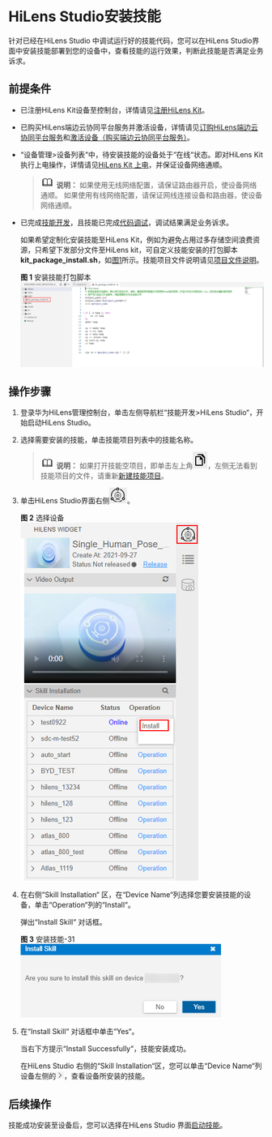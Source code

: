# HiLens Studio安装技能<a name="hilens_02_0090"></a>

针对已经在HiLens Studio 中调试运行好的技能代码，您可以在HiLens Studio界面中安装技能部署到您的设备中，查看技能的运行效果，判断此技能是否满足业务诉求。

## 前提条件<a name="section32731194720"></a>

-   已注册HiLens Kit设备至控制台，详情请见[注册HiLens Kit](注册HiLens-Kit.md)。
-   已购买HiLens端边云协同平台服务并激活设备，详情请见[订购HiLens端边云协同平台服务](订购HiLens端边云协同平台服务.md)和[激活设备（购买端边云协同平台服务）](激活设备（购买端边云协同平台服务）.md)。
-   “设备管理\>设备列表“中，待安装技能的设备处于“在线“状态。即对HiLens Kit执行上电操作，详情请见[HiLens Kit 上电](https://support.huawei.com/enterprise/zh/doc/EDOC1100112066/330cbb35)，并保证设备网络通顺。

    >![](public_sys-resources/icon-note.gif) **说明：** 
    >如果使用无线网络配置，请保证路由器开启，使设备网络通顺。
    >如果使用有线网络配置，请保证网线连接设备和路由器，使设备网络通顺。

-   已完成[技能开发](新建技能项目.md)，且技能已完成[代码调试](使用手机实时视频流编写-调试代码.md)，调试结果满足业务诉求。

    如果希望定制化安装技能至HiLens Kit，例如为避免占用过多存储空间浪费资源，只希望下发部分文件至HiLens kit，可自定义技能安装的打包脚本**kit\_package\_install.sh**，如[图1](#fig114701144194016)所示。技能项目文件说明请见[项目文件说明](使用手机实时视频流编写-调试代码.md#section31895539159)。

    **图 1**  安装技能打包脚本<a name="fig114701144194016"></a>  
    ![](figures/安装技能打包脚本.png "安装技能打包脚本")


## 操作步骤<a name="section161674419105"></a>

1.  登录华为HiLens管理控制台，单击左侧导航栏“技能开发\>HiLens Studio“，开始启动HiLens Studio。
2.  选择需要安装的技能，单击技能项目列表中的技能名称。

    >![](public_sys-resources/icon-note.gif) **说明：** 
    >如果打开技能空项目，即单击左上角![](figures/zh-cn_image_0252618801.png)，左侧无法看到技能项目的文件，请重新[新建技能项目](新建技能项目.md)。

3.  单击HiLens Studio界面右侧![](figures/zh-cn_image_0250542152.png)。

    **图 2**  选择设备<a name="fig17506844135513"></a>  
    ![](figures/选择设备.png "选择设备")

4.  在右侧“Skill Installation“  区，在“Device Name“列选择您要安装技能的设备，单击“Operation“列的“Install“。

    弹出“Install Skill“  对话框。

    **图 3**  安装技能-31<a name="fig478332113186"></a>  
    ![](figures/安装技能-31.png "安装技能-31")

5.  在“Install Skill“  对话框中单击“Yes“。

    当右下方提示“Install Successfully“，技能安装成功。

    在HiLens  Studio 右侧的“Skill Installation“区，您可以单击“Device Name“列设备左侧的![](figures/zh-cn_image_0251360029.png)，查看设备所安装的技能。


## 后续操作<a name="section530482122314"></a>

技能成功安装至设备后，您可以选择在HiLens Studio 界面[启动技能](HiLens-Studio启动或停止技能.md#section13414165617238)。

